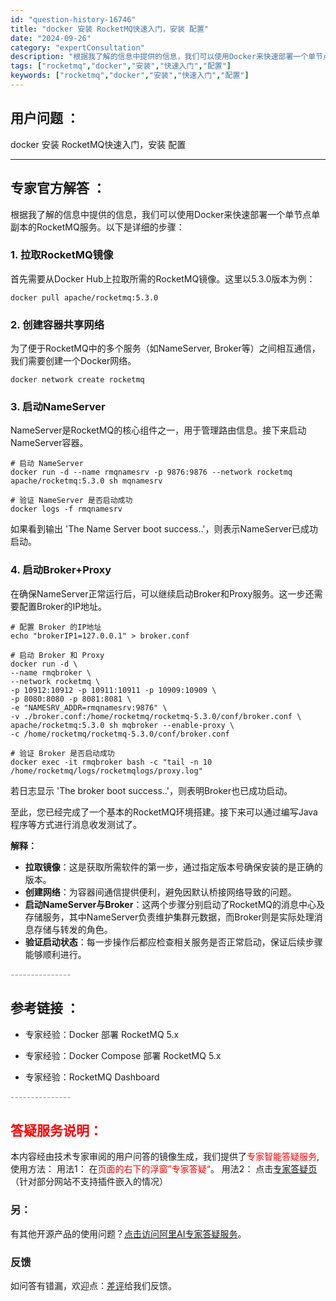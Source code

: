 ```yaml
---
id: "question-history-16746"
title: "docker 安装 RocketMQ快速入门，安装 配置"
date: "2024-09-26"
category: "expertConsultation"
description: "根据我了解的信息中提供的信息，我们可以使用Docker来快速部署一个单节点单副本的RocketMQ服务。以下是详细的步骤：### 1. 拉取RocketMQ镜像首先需要从Docker Hub上拉取所需的RocketMQ镜像。这里以5.3.0版本为例：```shelldocker pull apach"
tags: ["rocketmq","docker","安装","快速入门","配置"]
keywords: ["rocketmq","docker","安装","快速入门","配置"]
---
```


## 用户问题 ： 
 docker 安装 RocketMQ快速入门，安装 配置  

---------------
## 专家官方解答 ：

根据我了解的信息中提供的信息，我们可以使用Docker来快速部署一个单节点单副本的RocketMQ服务。以下是详细的步骤：

### 1. 拉取RocketMQ镜像
首先需要从Docker Hub上拉取所需的RocketMQ镜像。这里以5.3.0版本为例：
```shell
docker pull apache/rocketmq:5.3.0
```

### 2. 创建容器共享网络
为了便于RocketMQ中的多个服务（如NameServer, Broker等）之间相互通信，我们需要创建一个Docker网络。
```shell
docker network create rocketmq
```

### 3. 启动NameServer
NameServer是RocketMQ的核心组件之一，用于管理路由信息。接下来启动NameServer容器。
```shell
# 启动 NameServer
docker run -d --name rmqnamesrv -p 9876:9876 --network rocketmq apache/rocketmq:5.3.0 sh mqnamesrv

# 验证 NameServer 是否启动成功
docker logs -f rmqnamesrv
```
如果看到输出 'The Name Server boot success..'，则表示NameServer已成功启动。

### 4. 启动Broker+Proxy
在确保NameServer正常运行后，可以继续启动Broker和Proxy服务。这一步还需要配置Broker的IP地址。
```shell
# 配置 Broker 的IP地址
echo "brokerIP1=127.0.0.1" > broker.conf

# 启动 Broker 和 Proxy
docker run -d \
--name rmqbroker \
--network rocketmq \
-p 10912:10912 -p 10911:10911 -p 10909:10909 \
-p 8080:8080 -p 8081:8081 \
-e "NAMESRV_ADDR=rmqnamesrv:9876" \
-v ./broker.conf:/home/rocketmq/rocketmq-5.3.0/conf/broker.conf \
apache/rocketmq:5.3.0 sh mqbroker --enable-proxy \
-c /home/rocketmq/rocketmq-5.3.0/conf/broker.conf

# 验证 Broker 是否启动成功
docker exec -it rmqbroker bash -c "tail -n 10 /home/rocketmq/logs/rocketmqlogs/proxy.log"
```
若日志显示 'The broker boot success..'，则表明Broker也已成功启动。

至此，您已经完成了一个基本的RocketMQ环境搭建。接下来可以通过编写Java程序等方式进行消息收发测试了。

**解释：**
- **拉取镜像**：这是获取所需软件的第一步，通过指定版本号确保安装的是正确的版本。
- **创建网络**：为容器间通信提供便利，避免因默认桥接网络导致的问题。
- **启动NameServer与Broker**：这两个步骤分别启动了RocketMQ的消息中心及存储服务，其中NameServer负责维护集群元数据，而Broker则是实际处理消息存储与转发的角色。
- **验证启动状态**：每一步操作后都应检查相关服务是否正常启动，保证后续步骤能够顺利进行。


<font color="#949494">---------------</font> 


## 参考链接 ：

* 专家经验：Docker 部署 RocketMQ 5.x 
 
 * 专家经验：Docker Compose 部署 RocketMQ 5.x 
 
 * 专家经验：RocketMQ Dashboard 


 <font color="#949494">---------------</font> 
 


## <font color="#FF0000">答疑服务说明：</font> 

本内容经由技术专家审阅的用户问答的镜像生成，我们提供了<font color="#FF0000">专家智能答疑服务</font>,使用方法：
用法1： 在<font color="#FF0000">页面的右下的浮窗”专家答疑“</font>。
用法2： 点击[专家答疑页](https://answer.opensource.alibaba.com/docs/intro)（针对部分网站不支持插件嵌入的情况）
### 另：


有其他开源产品的使用问题？[点击访问阿里AI专家答疑服务](https://answer.opensource.alibaba.com/docs/intro)。
### 反馈
如问答有错漏，欢迎点：[差评](https://ai.nacos.io/user/feedbackByEnhancerGradePOJOID?enhancerGradePOJOId=17286)给我们反馈。
